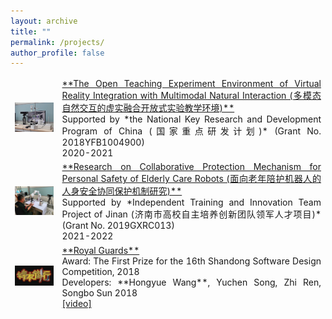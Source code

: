 ```yaml
---
layout: archive
title: ""
permalink: /projects/
author_profile: false
---
```


<table style="border-collapse: collapse; border: none;">
<colgroup>
<col width="15%" />
<col width="85%" />
</colgroup>
<tbody style="border: none;">

<tr>
<td style="border: none;"><img src="/images/vr.png" width="250"></td>
<td markdown="span" style="border: none; text-align:justify"><a href="https://www.hindawi.com/journals/cin/2022/3545850/" target="_blank">**The Open Teaching Experiment Environment of Virtual Reality Integration with Multimodal Natural Interaction (多模态自然交互的虚实融合开放式实验教学环境)**</a><br>Supported by *the National Key Research and Development Program of China (国家重点研发计划)* (Grant No. 2018YFB1004900)<br>2020-2021<br></td>
</tr>

<tr>
<td style="border: none;"><img src="/images/2023_robot.png" width="250"></td>
<td markdown="span" style="border: none; text-align:justify"><a href="https://www.hindawi.com/journals/cin/2022/3545850/" target="_blank">**Research on Collaborative Protection Mechanism for Personal Safety of Elderly Care Robots (面向老年陪护机器人的人身安全协同保护机制研究)**</a><br>Supported by *Independent Training and Innovation Team Project of Jinan (济南市高校自主培养创新团队领军人才项目)* (Grant No. 2019GXRC013)<br>2021-2022<br></td>
</tr>

<tr>
<td style="border: none;"><img src="/images/Royal Guards.png" width="250"></td>
<td markdown="span" style="border: none; text-align:justify"><a href="https://www.hindawi.com/journals/cin/2022/3545850/" target="_blank">**Royal Guards**</a><br>Award: The First Prize for the 16th Shandong Software Design Competition, 2018<br>Developers: **Hongyue Wang**, Yuchen Song, Zhi Ren, Songbo Sun 2018<br><a href="https://youtu.be/XeN8KAS22Oc" target="_blank">[video]</a></td>
</tr>



</tbody>
</table>
